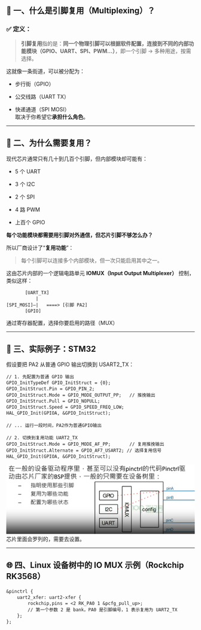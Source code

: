 ## 🧠 一、什么是引脚复用（Multiplexing）？

### ✅ 定义：

> **引脚复用**指的是：**同一个物理引脚可以根据软件配置，连接到不同的内部功能模块（GPIO、UART、SPI、PWM…）**，即一个引脚 → 多种用途，按需选择。

这就像一条街道，可以被分配为：

* 步行街（GPIO）
    
* 公交线路（UART TX）
    
* 快递通道（SPI MOSI）  
    取决于你希望它**承担什么角色**。
    

* * *

## 🧩 二、为什么需要复用？

现代芯片通常只有几十到几百个引脚，但内部模块却可能有：

* 5 个 UART
    
* 3 个 I2C
    
* 2 个 SPI
    
* 4 路 PWM
    
* 上百个 GPIO
    

**每个功能模块都需要用引脚对外通信，但芯片引脚不够怎么办？**

所以厂商设计了“**复用功能**”：

> 每个引脚可以连接多个内部模块，但一次只能启用其中之一。

这由芯片内部的一个逻辑电路单元 **IOMUX（Input Output Multiplexer）** 控制，类似这样：

```
       [UART_TX]   
           |
[SPI_MOSI]—|   ====> [引脚 PA2]
       [GPIO]
```

通过寄存器配置，选择你要启用的路径（MUX）

* * *

## 🔧 三、实际例子：STM32

假设要把 PA2 从普通 GPIO 输出切换到 USART2_TX：
```
// 1. 先配置为普通 GPIO 输出
GPIO_InitTypeDef GPIO_InitStruct = {0};
GPIO_InitStruct.Pin = GPIO_PIN_2;
GPIO_InitStruct.Mode = GPIO_MODE_OUTPUT_PP;   // 推挽输出
GPIO_InitStruct.Pull = GPIO_NOPULL;
GPIO_InitStruct.Speed = GPIO_SPEED_FREQ_LOW;
HAL_GPIO_Init(GPIOA, &GPIO_InitStruct);

// ... 运行一段时间，PA2作为普通GPIO输出

// 2. 切换到复用功能 UART2_TX
GPIO_InitStruct.Mode = GPIO_MODE_AF_PP;       // 复用推挽输出
GPIO_InitStruct.Alternate = GPIO_AF7_USART2; // 选择复用信号
HAL_GPIO_Init(GPIOA, &GPIO_InitStruct);

```
![](asserts/Pasted%20image%2020250707164244.png)
芯片里面会罗列的，需要去设置。



* * *

## 🌐 四、Linux 设备树中的 IO MUX 示例（Rockchip RK3568）

```dts
&pinctrl {
    uart2_xfer: uart2-xfer {
        rockchip,pins = <2 RK_PA0 1 &pcfg_pull_up>;
        // 第一个参数 2 是 bank，PA0 是引脚编号，1 表示复用为 UART2_TX
    };
};
```
